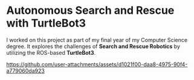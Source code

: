 # Autonomous Search and Rescue with TurtleBot3
I worked on this project as part of my final year of my Computer Science degree. It explores the challenges of **Search and Rescue Robotics** by utilizing the ROS-based **TurtleBot3**.


https://github.com/user-attachments/assets/d1021f00-daa8-4975-90f4-a779060da923

